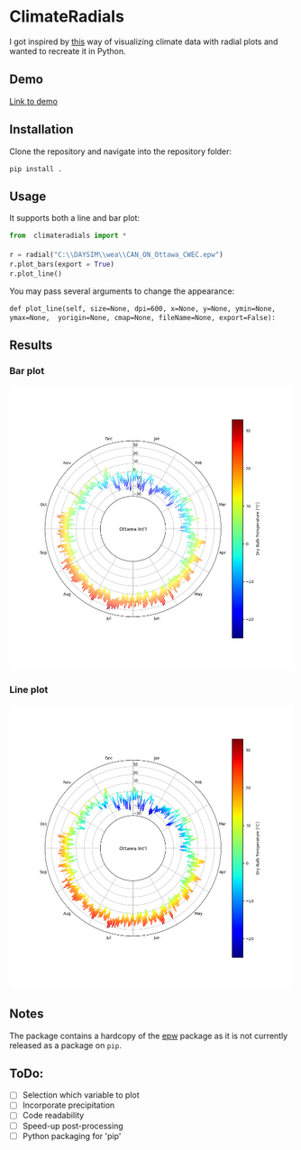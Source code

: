 # ClimateRadials

I got inspired by [this](http://www.weather-radials.com) way of visualizing climate data with radial plots and wanted to recreate it in Python.

## Demo

[Link to demo](https://share.streamlit.io/kastnerp/climateradials/climateradials/streamlit_app.py)



## Installation

Clone the repository and navigate into the repository folder:
```
pip install .
```

## Usage

It supports both a line and bar plot:

```python
from  climateradials import *

r = radial("C:\\DAYSIM\\wea\\CAN_ON_Ottawa_CWEC.epw")
r.plot_bars(export = True)
r.plot_line()
```

You may pass several arguments to change the appearance:

```
def plot_line(self, size=None, dpi=600, x=None, y=None, ymin=None, ymax=None,  yorigin=None, cmap=None, fileName=None, export=False):
```



## Results

### Bar plot



![Figure_1](readme/Figure_1.png)

### Line plot

![Figure_2](/readme/Figure_2.png)


## Notes

The package contains a hardcopy of the [epw](https://github.com/building-energy/epw) package as it is not currently released as a package on `pip`.


## ToDo:
- [ ] Selection which variable to plot
- [ ] Incorporate precipitation
- [ ] Code readability
- [ ] Speed-up post-processing
- [ ] Python packaging for 'pip'
